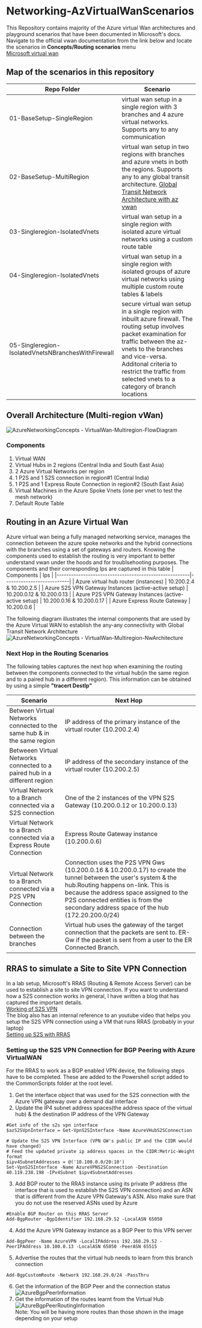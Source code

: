 # Networking-AzVirtualWanScenarios
This Repository contains majority of the Azure virtual Wan architectures and playground scenarios that have been documented in Microsoft's docs. Navigate to the official vwan documentation from the link below and locate the scenarios in **Concepts/Routing scenarios** menu  
[Microsoft virtual wan](https://docs.microsoft.com/en-us/azure/virtual-wan/)

## Map of the scenarios in this repository

| Repo Folder                                        | Scenario                                                                                                                                                                                                                                                                                                                   |
|----------------------------------------------------|----------------------------------------------------------------------------------------------------------------------------------------------------------------------------------------------------------------------------------------------------------------------------------------------------------------------------|
| 01-BaseSetup-SingleRegion                          | virtual wan setup in a single region with 3 branches and 4 azure virtual networks. Supports any to any communication                                                                                                                                                                                                       |
| 02-BaseSetup-MultiRegion                           | virtual wan setup in two regions with branches and azure vnets in both the regions. Supports any to any global transit architecture. [Global Transit Network Architecture with az vwan](https://github.com/MicrosoftDocs/azure-docs/blob/master/articles/virtual-wan/virtual-wan-global-transit-network-architecture.md) |
| 03-Singleregion-IsolatedVnets                      | virtual wan setup in a single region with isolated azure virtual networks using a custom route table                                                                                                                                                                                                                       |
| 04-Singleregion-IsolatedVnets                      | virtual wan setup in a single region with isolated groups of azure virtual networks using multiple custom route tables & labels                                                                                                                                                                                            |
| 05-Singleregion-IsolatedVnetsNBranchesWithFirewall | secure virtual wan setup in a single region with inbuilt azure firewall. The routing setup involves packet examination for traffic between the az-vnets to the branches and vice-versa. Additonal criteria to restrict the traffic from selected vnets to a category of branch locations                                   |
## Overall Architecture (Multi-region vWan)
![AzureNetworkingConcepts - VirtualWan-Multiregion-FlowDiagram](https://user-images.githubusercontent.com/13979783/131320296-f654cdcc-aa45-427c-81c7-3f7e1f4c6e1b.png)  
### Components
1. Virtual WAN 
2. Virtual Hubs in 2 regions (Central India and South East Asia)
3. 2 Azure Virtual Networks per region
4. 1 P2S and 1 S2S connection in region#1 (Central India)
5. 1 P2S and 1 Express Route Connection in region#2 (South East Asia)
6. Virtual Machines in the Azure Spoke Vnets (one per vnet to test the mesh network)
7. Default Route Table

## Routing in an Azure Virtual Wan
Azure virtual wan being a fully managed networking service, manages the connection between the azure spoke networks and the hybrid connections with the branches using a set of gateways and routers. Knowing the components used to establish the routing is very important to better understand vwan under the hoods and for troublsehooting purposes.
The components and their corresponding Ips are captured in this table
| Components                                            | Ips                       |
|-------------------------------------------------------|---------------------------|
| Azure virtual hub router (instances)                  | 10.200.2.4 & 10.200.2.5   |
| Azure S2S VPN Gateway Instances (active-active setup) | 10.200.0.12 & 10.200.0.13 |
| Azure P2S VPN Gateway Instances (active-active setup) | 10.200.0.16 & 10.200.0.17 |
| Azure Express Route Gateway                           | 10.200.0.6                |

The following diagram illustrates the internal components that are used by the Azure Virtual WAN to establish the any-any connectivity with Global Transit Network Architecture
![AzureNetworkingConcepts - VirtualWan-Multiregion-NwArchitecture](https://user-images.githubusercontent.com/13979783/131322409-49aa3a7b-36d9-493a-97e1-ad09ad6768c9.png)

### Next Hop in the Routing Scenarios
The following tables captures the next hop when examining the routing between the components connected to the virtual hub(in the same region and to a paired hub in a different region). This information can be obtained by using a simple **"tracert DestIp"**

| Scenario                                                                  | Next Hop                                                                                                                                                                                                                                                                                |
|---------------------------------------------------------------------------|-----------------------------------------------------------------------------------------------------------------------------------------------------------------------------------------------------------------------------------------------------------------------------------------|
| Between Virtual Networks connected to the same hub & in the same region   | IP address of the primary  instance of the virtual router (10.200.2.4)                                                                                                                                                                                                                  |
| Betweeen Virtual Networks connected to a paired hub in a different region | IP address of the secondary  instance of the virtual router (10.200.2.5)                                                                                                                                                                                                                |
| Virtual Network to a Branch connected via a S2S connection                | One of the 2 instances of the VPN S2S Gateway (10.200.0.12 or 10.200.0.13)                                                                                                                                                                                                              |
| Virtual Network to a Branch connected via a Express Route Connection      | Express Route Gateway instance (10.200.0.6)                                                                                                                                                                                                                                             |
| Virtual Network to a Branch connected via a P2S VPN Connection            | Connection uses the P2S VPN Gws (10.200.0.16 & 10.200.0.17) to create the tunnel between the user's system & the hub.Routing happens on-link. This is because the address space assigned to the P2S connected entities is from the secondary address space of the hub (172.20.200.0/24) |
| Connection between the branches                                           | Virtual hub uses the gateway of the target connection that the packets are sent to. ER-Gw if the packet is sent from a user to the ER Connected Branch.                                                                                                                                 |
## RRAS to simulate a Site to Site VPN Connection
In a lab setup, Microsoft's RRAS (Routing & Remote Access Server) can be used to establish a site to site VPN connection. If you want to understand how a S2S connection works in general, I have written a blog that has captured the important details.  
[Working of S2S VPN](https://ramsaztechbytes.in/2021/05/07/azure-s2s-vpn-exploration-with-rras/)  
The blog also has an internal reference to an youtube video that helps you setup the S2S VPN connection using a VM that runs RRAS (probably in your laptop)  
[Setting up S2S with RRAS](https://www.youtube.com/watch?v=Ty4O51U_0Ds&t=266s)

### Setting up the S2S VPN Connection for BGP Peering with Azure VirtualWAN
For the RRAS to work as a BGP enabled VPN device, the following steps have to be completed. These are added to the Powershell script added to the CommonScripts folder at the root level.  
1. Get the interface object that was used for the S2S connection with the Azure VPN gateway over a demand dial interface
2. Update the IP4 subnet address spaces(the address space of the virtual hub) & the destination IP address of the VPN Gateway
```
#Get info of the s2s vpn interface
$azS2SVpnInterface = Get-VpnS2SInterface -Name AzureVHubS2SConnection

# Update the S2S VPN Interface (VPN GW's public IP and the CIDR would have changed)
# Feed the updated private ip address spaces in the CIDR:Metric-Weight format
$ipv4SubnetAddresses = @('10.100.0.0/20:10')
Set-VpnS2SInterface -Name AzureVPNS2SConnection -Destination 40.119.238.198 -IPv4Subnet $ipv4SubnetAddresses
```
3. Add BGP router to the RRAS instance using its private IP address (the interface that is used to establish the S2S VPN connection) and an ASN that is different from the Azure VPN Gateway's ASN. Also make sure that you do not use the reserved ASNs used by Azure
```
#Enable BGP Router on this RRAS Server
Add-BgpRouter -BgpIdentifier 192.168.29.52 -LocalASN 65050
```
4. Add the Azure VPN Gateway instance as a BGP Peer to this VPN server
```
Add-BgpPeer -Name AzureVPN -LocalIPAddress 192.168.29.52 -PeerIPAddress 10.100.0.13 -LocalASN 65050 -PeerASN 65515
```
5. Advertise the routes that the virtual hub needs to learn from this branch connection
```
Add-BgpCustomRoute -Network 192.168.29.0/24 -PassThru
```
6. Get the information of the BGP Peer and the connection status
![AzureBgpPeerInformation](https://user-images.githubusercontent.com/13979783/131363690-0e4664b9-9c59-4bea-a03d-58790636a802.png)
7. Get the information of the routes learnt from the Virtual Hub
![AzureBgpPeerRoutingInformation](https://user-images.githubusercontent.com/13979783/131363721-71351a37-26d4-4dda-962b-8e252b46f0b1.png)  
Note: You will be having more routes than those shown in the image depending on your setup
